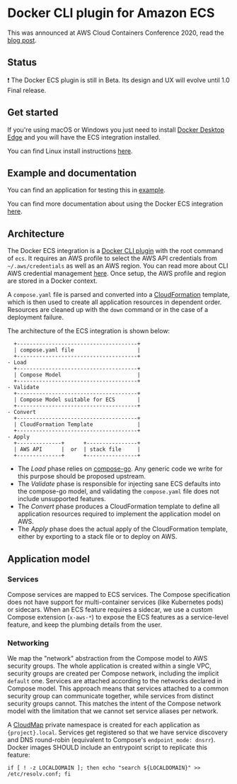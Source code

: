 # Docker CLI plugin for Amazon ECS

This was announced at AWS Cloud Containers Conference 2020, read the
[blog post](https://www.docker.com/blog/https-docker-com-blog-from-docker-straight-to-aws/).

## Status

:exclamation: The Docker ECS plugin is still in Beta.
Its design and UX will evolve until 1.0 Final release.

## Get started

If you're using macOS or Windows you just need to install
[Docker Desktop Edge](https://www.docker.com/products/docker-desktop) and you
will have the ECS integration installed.

You can find Linux install instructions [here](./docs/get-started-linux.md).

## Example and documentation

You can find an application for testing this in [example](./example).

You can find more documentation about using the Docker ECS integration
[here](https://docs.docker.com/engine/context/ecs-integration/).

## Architecture

The Docker ECS integration is a
[Docker CLI plugin](https://docs.docker.com/engine/extend/cli_plugins/)
with the root command of `ecs`.
It requires an AWS profile to select the AWS API credentials from
`~/.aws/credentials` as well as an AWS region. You can read more about CLI AWS
credential management
[here](https://docs.aws.amazon.com/cli/latest/userguide/cli-configure-files.html).
Once setup, the AWS profile and region are stored in a Docker context.

A `compose.yaml` file is parsed and converted into a
[CloudFormation](https://aws.amazon.com/cloudformation/) template,
which is then used to create all application resources in dependent order.
Resources are cleaned up with the `down` command or in the case of a deployment
failure.

The architecture of the ECS integration is shown below:

```
  +--------------------------------------+
  | compose.yaml file                    |
  +--------------------------------------+
- Load
  +--------------------------------------+
  | Compose Model                        |
  +--------------------------------------+
- Validate
  +--------------------------------------+
  | Compose Model suitable for ECS       |
  +--------------------------------------+
- Convert
  +--------------------------------------+
  | CloudFormation Template              |
  +--------------------------------------+
- Apply
  +--------------+      +----------------+
  | AWS API      |  or  | stack file     |
  +--------------+      +----------------+
```

* The _Load_ phase relies on
  [compose-go](https://github.com/compose-spec/compose-go).
  Any generic code we write for this purpose should be proposed upstream.
* The _Validate_ phase is responsible for injecting sane ECS defaults into the
  compose-go model, and validating the `compose.yaml` file does not include
  unsupported features.
* The _Convert_ phase produces a CloudFormation template to define all
  application resources required to implement the application model on AWS.
* The _Apply_ phase does the actual apply of the CloudFormation template,
  either by exporting to a stack file or to deploy on AWS.

## Application model

### Services

Compose services are mapped to ECS services. The Compose specification does not
have support for multi-container services (like Kubernetes pods) or sidecars.
When an ECS feature requires a sidecar, we use a custom Compose extension
(`x-aws-*`) to expose the ECS features as a service-level feature,
and keep the plumbing details from the user.

### Networking

We map the "network" abstraction from the Compose model to AWS security groups.
The whole application is created within a single VPC,
security groups are created per Compose network, including the implicit
`default` one.
Services are attached according to the networks declared in Compose model.
This approach means that services attached to a common security group can
communicate together, while services from distinct security groups cannot.
This matches the intent of the Compose network model with the limitation that we
cannot set service aliases per network.

A [CloudMap](https://aws.amazon.com/cloud-map/) private namespace is created for
each application as `{project}.local`. Services get registered so that we
have service discovery and DNS round-robin
(equivalent to Compose's `endpoint_mode: dnsrr`). Docker images SHOULD include
an entrypoint script to replicate this feature:

```shell script
if [ ! -z LOCALDOMAIN ]; then echo "search ${LOCALDOMAIN}" >> /etc/resolv.conf; fi
```
